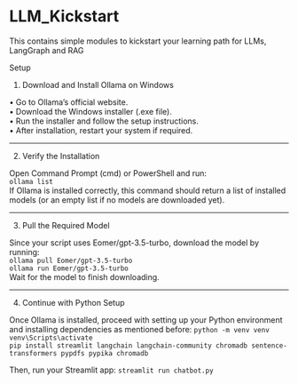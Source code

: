 # LLM_Kickstart
This contains simple modules to kickstart your learning path for LLMs, LangGraph and RAG

Setup
1. Download and Install Ollama on Windows
   
•	Go to Ollama’s official website.<br>
•	Download the Windows installer (.exe file).<br>
•	Run the installer and follow the setup instructions.<br>
•	After installation, restart your system if required.<br>
________________________________________
2. Verify the Installation
   
Open Command Prompt (cmd) or PowerShell and run:<br>
```ollama list```<br>
If Ollama is installed correctly, this command should return a list of installed models (or an empty list if no models are downloaded yet).
________________________________________
3. Pull the Required Model
   
Since your script uses Eomer/gpt-3.5-turbo, download the model by running:<br>
```ollama pull Eomer/gpt-3.5-turbo```<br>
```ollama run Eomer/gpt-3.5-turbo```<br>
Wait for the model to finish downloading.
________________________________________
4. Continue with Python Setup
   
Once Ollama is installed, proceed with setting up your Python environment and installing dependencies as mentioned before:
```python -m venv venv```<br>
```venv\Scripts\activate```<br>
```pip install streamlit langchain langchain-community chromadb sentence-transformers pypdfs pypika chromadb```<br>

Then, run your Streamlit app:
```streamlit run chatbot.py```<br>
